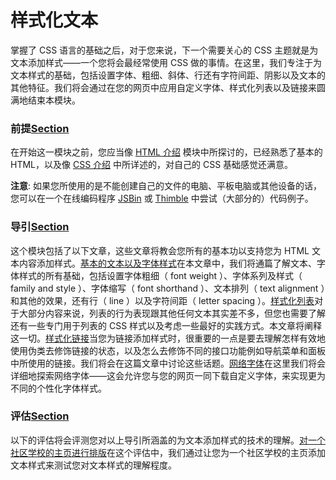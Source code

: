 # 样式化文本



掌握了 CSS 语言的基础之后，对于您来说，下一个需要关心的 CSS 主题就是为文本添加样式——一个您将会最经常使用 CSS 做的事情。在这里，我们专注于为文本样式的基础，包括设置字体、粗细、斜体、行还有字符间距、阴影以及文本的其他特征。我们将会通过在您的网页中应用自定义字体、样式化列表以及链接来圆满地结束本模块。

### 前提[Section](https://developer.mozilla.org/zh-CN/docs/Learn/CSS/%E4%B8%BA%E6%96%87%E6%9C%AC%E6%B7%BB%E5%8A%A0%E6%A0%B7%E5%BC%8F#%E5%89%8D%E6%8F%90) <a id="&#x524D;&#x63D0;"></a>

在开始这一模块之前，您应当像 [HTML 介绍](https://developer.mozilla.org/zh-CN/docs/Learn/HTML/Introduction_to_HTML) 模块中所探讨的，已经熟悉了基本的HTML，以及像 [CSS 介绍](https://developer.mozilla.org/zh-CN/docs/Learn/CSS/Introduction_to_CSS) 中所详述的，对自己的 CSS 基础感觉还满意。

**注意**: 如果您所使用的是不能创建自己的文件的电脑、平板电脑或其他设备的话，您可以在一个在线编码程序 [JSBin](http://jsbin.com/) 或 [Thimble](https://thimble.mozilla.org/) 中尝试（大部分的）代码例子。

### 导引[Section](https://developer.mozilla.org/zh-CN/docs/Learn/CSS/%E4%B8%BA%E6%96%87%E6%9C%AC%E6%B7%BB%E5%8A%A0%E6%A0%B7%E5%BC%8F#%E5%AF%BC%E5%BC%95) <a id="&#x5BFC;&#x5F15;"></a>

这个模块包括了以下文章，这些文章将教会您所有的基本功以支持您为 HTML 文本内容添加样式。[基本的文本以及字体样式](https://developer.mozilla.org/zh-CN/docs/Learn/CSS/Styling_text/Fundamentals)在本文章中，我们将通篇了解文本、字体样式的所有基础，包括设置字体粗细（ font weight ）、字体系列及样式（ family and style ）、字体缩写（ font shorthand ）、文本排列（ text alignment ）和其他的效果，还有行（ line ）以及字符间距（ letter spacing ）。[样式化列表](https://developer.mozilla.org/zh-CN/docs/Learn/CSS/Styling_text/Styling_lists)对于大部分内容来说，列表的行为表现跟其他任何文本其实差不多，但您也需要了解还有一些专门用于列表的 CSS 样式以及考虑一些最好的实践方式。本文章将阐释这一切。[样式化链接](https://developer.mozilla.org/zh-CN/docs/Learn/CSS/Styling_text/Styling_links)当您为链接添加样式时，很重要的一点是要去理解怎样有效地使用伪类去修饰链接的状态，以及怎么去修饰不同的接口功能例如导航菜单和面板中所使用的链接。我们将会在这篇文章中讨论这些话题。[网络字体](https://developer.mozilla.org/zh-CN/docs/Learn/CSS/Styling_text/Web_fonts)在这里我们将会详细地探索网络字体——这会允许您与您的网页一同下载自定义字体，来实现更为不同的个性化字体样式。

### 评估[Section](https://developer.mozilla.org/zh-CN/docs/Learn/CSS/%E4%B8%BA%E6%96%87%E6%9C%AC%E6%B7%BB%E5%8A%A0%E6%A0%B7%E5%BC%8F#%E8%AF%84%E4%BC%B0) <a id="&#x8BC4;&#x4F30;"></a>

以下的评估将会评测您对以上导引所涵盖的为文本添加样式的技术的理解。[对一个社区学校的主页进行排版](https://developer.mozilla.org/zh-CN/Learn/CSS/Styling_text/Typesetting_a_homepage)在这个评估中，我们通过让您为一个社区学校的主页添加文本样式来测试您对文本样式的理解程度。



